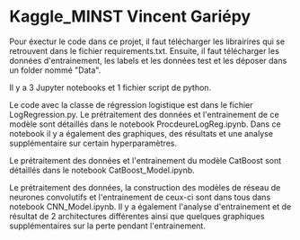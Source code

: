 # Kaggle_MINST Vincent Gariépy

Pour éxectur le code dans ce projet, il faut télécharger les librairires qui se retrouvent dans le fichier requirements.txt. Ensuite, il faut télécharger les données d'entrainement, les labels et les données test et les déposer dans un folder nommé "Data".

Il y a 3 Jupyter notebooks et 1 fichier script de python. 

Le code avec la classe de régression logistique est dans le fichier LogRegression.py. Le prétraitement des données et l'entrainement de ce modèle sont détaillés dans le notebook ProcdeureLogReg.ipynb. Dans ce notebook il y a également des graphiques, des résultats et une analyse supplémentaire sur certain hyperparamètres.

Le prétraitement des données et l'entrainement du modèle CatBoost sont détaillés dans le notebook CatBoost_Model.ipynb.

Le prétraitement des données, la construction des modèles de réseau de neurones convolutifs et l'entrainement de ceux-ci sont dans tous dans notebook CNN_Model.ipynb. Il y a également l'analyse d'entrainement et de résultat de 2 architectures différentes ainsi que quelques graphiques supplémentaires sur la perte pendant l'entrainement.